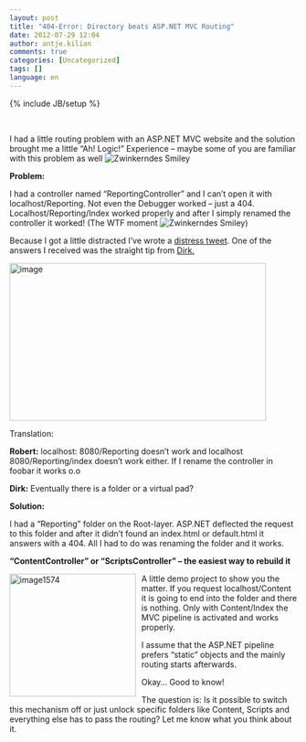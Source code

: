 ```yaml
---
layout: post
title: "404-Error: Directory beats ASP.NET MVC Routing"
date: 2012-07-29 12:04
author: antje.kilian
comments: true
categories: [Uncategorized]
tags: []
language: en
---
```

{% include JB/setup %}
<p>&#160;</p>  <p><b></b></p>  <p>I had a little routing problem with an ASP.NET MVC website and the solution brought me a little “Ah! Logic!” Experience – maybe some of you are familiar with this problem as well <img style="border-bottom-style: none; border-left-style: none; border-top-style: none; border-right-style: none" class="wlEmoticon wlEmoticon-winkingsmile" alt="Zwinkerndes Smiley" src="{{BASE_PATH}}/assets/wp-images-en/wlEmoticon-winkingsmile42.png" /></p>  <p><b>Problem:</b></p>  <p>I had a controller named “ReportingController” and I can’t open it with localhost/Reporting. Not even the Debugger worked – just a 404. Localhost/Reporting/Index worked properly and after I simply renamed the controller it worked! (The WTF moment <img style="border-bottom-style: none; border-left-style: none; border-top-style: none; border-right-style: none" class="wlEmoticon wlEmoticon-winkingsmile" alt="Zwinkerndes Smiley" src="{{BASE_PATH}}/assets/wp-images-en/wlEmoticon-winkingsmile42.png" />)</p>  <p>Because I got a little distracted I’ve wrote a <a href="https://twitter.com/robert0muehsig/status/222704828114149377">distress tweet</a>. One of the answers I received was the straight tip from <a href="https://twitter.com/d03n3rfr1tz3">Dirk.</a></p>  <p><img title="image" border="0" alt="image" src="http://code-inside.de/blog/wp-content/uploads/image_thumb734.png" width="449" height="276" /></p>  <p>Translation: </p>  <p><strong>Robert:</strong> localhost: 8080/Reporting doesn’t work and localhost 8080/Reporting/index doesn’t work either. If I rename the controller in foobar it works o.o</p>  <p><strong>Dirk:</strong> Eventually there is a folder or a virtual pad? </p>  <p><b>Solution:</b></p>  <p><b></b></p>  <p>I had a “Reporting” folder on the Root-layer. ASP.NET deflected the request to this folder and after it didn’t found an index.html or default.html it answers with a 404. All I had to do was renaming the folder and it works. </p>  <p><b>“ContentController” or “ScriptsController” – the easiest way to rebuild it</b></p>  <p><a href="{{BASE_PATH}}/assets/wp-images-en/image1574.png"><img style="background-image: none; border-bottom: 0px; border-left: 0px; margin: 0px 10px 10px 0px; padding-left: 0px; padding-right: 0px; display: inline; float: left; border-top: 0px; border-right: 0px; padding-top: 0px" title="image1574" border="0" alt="image1574" align="left" src="{{BASE_PATH}}/assets/wp-images-en/image1574_thumb.png" width="221" height="215" /></a>A little demo project to show you the matter. If you request localhost/Content it is going to end into the folder and there is nothing. Only with Content/Index the MVC pipeline is activated and works properly. </p>  <p>I assume that the ASP.NET pipeline prefers “static” objects and the mainly routing starts afterwards. </p>  <p>Okay… Good to know!</p>  <p>The question is: Is it possible to switch this mechanism off or just unlock specific folders like Content, Scripts and everything else has to pass the routing? Let me know what you think about it. </p>
